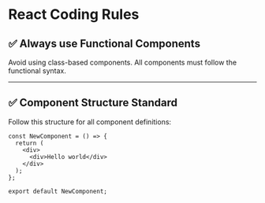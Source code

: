 # React Coding Rules

## ✅ Always use Functional Components

Avoid using class-based components. All components must follow the functional syntax.

---

## ✅ Component Structure Standard

Follow this structure for all component definitions:

```tsx
const NewComponent = () => {
  return (
    <div>
      <div>Hello world</div>
    </div>
  );
};

export default NewComponent;
```
